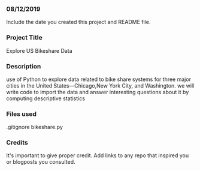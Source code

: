 ### 08/12/2019
Include the date you created this project and README file.

### Project Title
Explore US Bikeshare Data

### Description
use of Python to explore data related to bike share systems for three major cities in the United States—Chicago,New York City, and Washington. we will  write code to import the data and answer interesting questions about it by computing descriptive statistics

### Files used
.gitignore
bikeshare.py

### Credits
It's important to give proper credit. Add links to any repo that inspired you or blogposts you consulted.

